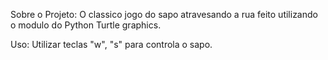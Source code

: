 Sobre o Projeto: O classico jogo do sapo atravesando a rua feito utilizando o modulo do Python Turtle graphics.

Uso: Utilizar teclas "w", "s" para controla o sapo.
